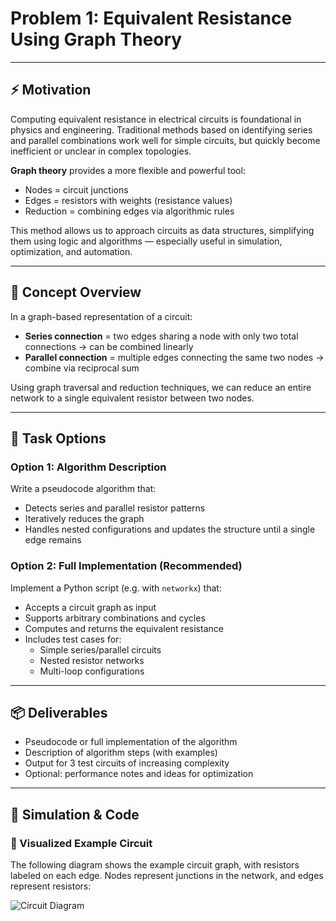 # Problem 1: Equivalent Resistance Using Graph Theory

---

## ⚡ Motivation

Computing equivalent resistance in electrical circuits is foundational in physics and engineering. Traditional methods based on identifying series and parallel combinations work well for simple circuits, but quickly become inefficient or unclear in complex topologies.

**Graph theory** provides a more flexible and powerful tool:  
- Nodes = circuit junctions  
- Edges = resistors with weights (resistance values)  
- Reduction = combining edges via algorithmic rules

This method allows us to approach circuits as data structures, simplifying them using logic and algorithms — especially useful in simulation, optimization, and automation.

---

## 🧠 Concept Overview

In a graph-based representation of a circuit:
- **Series connection** = two edges sharing a node with only two total connections → can be combined linearly
- **Parallel connection** = multiple edges connecting the same two nodes → combine via reciprocal sum

Using graph traversal and reduction techniques, we can reduce an entire network to a single equivalent resistor between two nodes.

---

## 🔄 Task Options

### Option 1: Algorithm Description

Write a pseudocode algorithm that:

- Detects series and parallel resistor patterns
- Iteratively reduces the graph
- Handles nested configurations and updates the structure until a single edge remains

### Option 2: Full Implementation (Recommended)

Implement a Python script (e.g. with `networkx`) that:

- Accepts a circuit graph as input
- Supports arbitrary combinations and cycles
- Computes and returns the equivalent resistance
- Includes test cases for:
  - Simple series/parallel circuits
  - Nested resistor networks
  - Multi-loop configurations

---

## 📦 Deliverables

- Pseudocode or full implementation of the algorithm
- Description of algorithm steps (with examples)
- Output for 3 test circuits of increasing complexity
- Optional: performance notes and ideas for optimization

---

## 🔧 Simulation & Code 

### 🔌 Visualized Example Circuit

The following diagram shows the example circuit graph, with resistors labeled on each edge. Nodes represent junctions in the network, and edges represent resistors:

![Circuit Diagram](https://i.imgur.com/HVZJdAT.png)
